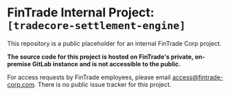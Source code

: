 # FinTrade Internal Project: `[tradecore-settlement-engine]`

This repository is a public placeholder for an internal FinTrade Corp project.

**The source code for this project is hosted on FinTrade's private, on-premise GitLab instance and is not accessible to the public.**

For access requests by FinTrade employees, please email access@fintrade-corp.com. There is no public issue tracker for this project.

